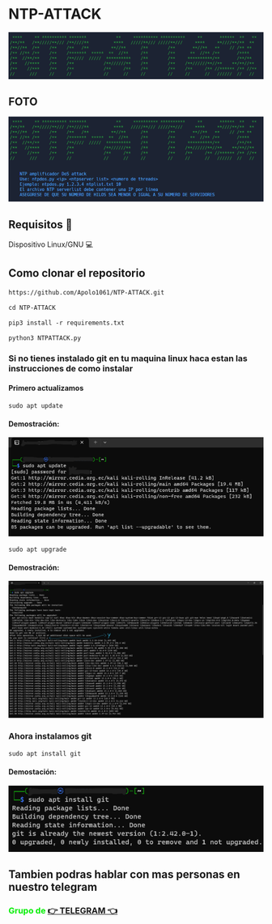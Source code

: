 # NTP-ATTACK
<img src="/NTP-ATTACKlogo.png"></img>
## FOTO

<img src="/Imagencompleta.png"></img>

## Requisitos 📄

Dispositivo Linux/GNU ️💻

##  Como clonar el repositorio
```
https://github.com/Apolo1061/NTP-ATTACK.git
```
```
cd NTP-ATTACK
```
```
pip3 install -r requirements.txt
```
```
python3 NTPATTACK.py
```
### Si no tienes instalado git en tu maquina linux haca estan las instrucciones de como instalar
#### Primero actualizamos
```
sudo apt update
```
#### Demostración:
<img src="/sudoaptupdate.png"></img>
```
sudo apt upgrade
```
#### Demostración:
<img src="/sudoaptupgrade.png"></img>
### Ahora instalamos git
```
sudo apt install git
```
#### Demostación:
<img src="/sudoaptinstallgit.png"></img>
## Tambien podras hablar con mas personas en nuestro telegram
### <font color="gree">Grupo de</font>  <a class="" href="https://t.me/+tlrzAHXMkzthNmMx">👉 TELEGRAM 👈</a>
